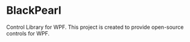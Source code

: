 # BlackPearl
Control Library for WPF. 
This project is created to provide open-source controls for WPF.
